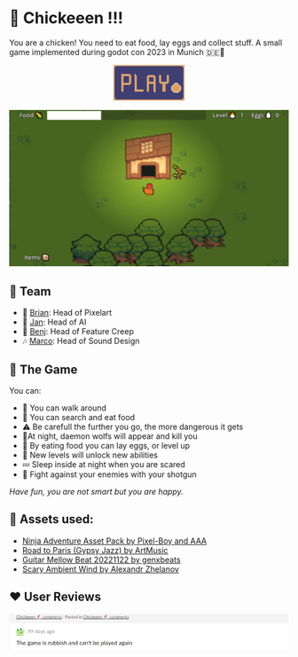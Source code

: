 # 🐣 Chickeeen !!!

You are a chicken! You need to eat food, lay eggs and collect stuff.
A small game implemented during godot con 2023 in Munich 🇩🇪🥨

<p align="center">
  <a href="https://eddex.itch.io/chickeeen" target="_blank">
	<img src="img/play@2x.png" />
  </a>
</p>

![screen](img/screenshot_1.png)

## 🐔 Team

- 🎨 [Brian](https://github.com/lextum): Head of Pixelart
- 👾 [Jan](https://github.com/dev-jan): Head of AI
- 🤯 [Benj](https://github.com/randombenj): Head of Feature Creep
- 🎶 [Marco](https://github.com/eddex): Head of Sound Design


## 🐤 The Game

You can:

 - 🐤 You can walk around
 - 🌽 You can search and eat food
 - ⚠️ Be carefull the further you go, the more dangerous it gets
 - 🐺At night, daemon wolfs will appear and kill you
 - 🥚 By eating food you can lay eggs, or level up
 - 🐣 New levels will unlock new abilities
 - 💤 Sleep inside at night when you are scared
 - 🔫 Fight against your enemies with your shotgun

*Have fun, you are not smart but you are happy.*


## 🍗 Assets used:

 - [Ninja Adventure Asset Pack by Pixel-Boy and AAA](https://pixel-boy.itch.io/ninja-adventure-asset-pack)
 - [Road to Paris (Gypsy Jazz) by ArtMusic](https://pixabay.com/de/music/volk-road-to-paris-gypsy-jazz-144631/)
 - [Guitar Mellow Beat 20221122 by genxbeats](https://pixabay.com/de/music/schlagt-guitar-mellow-beat-20221122-128596/)
 - [Scary Ambient Wind by Alexandr Zhelanov](https://opengameart.org/content/scary-ambient-wind)


## ❤️ User Reviews

![review](img/review.png)
